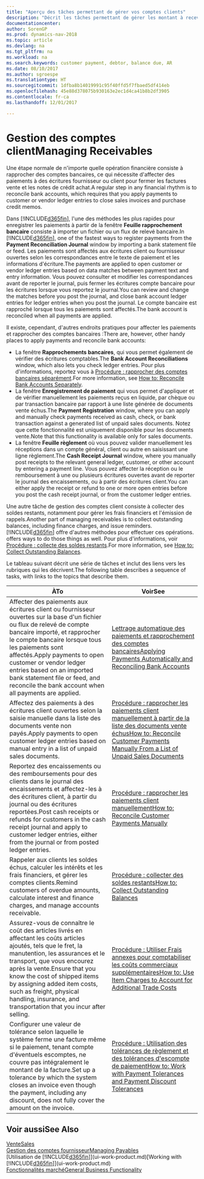 ```yaml
---
title: "Aperçu des tâches permettant de gérer vos comptes clients"
description: "Décrit les tâches permettant de gérer les montant à recevoir et d'affecter les paiements aux écritures client ou fournisseur."
documentationcenter: 
author: SorenGP
ms.prod: dynamics-nav-2018
ms.topic: article
ms.devlang: na
ms.tgt_pltfrm: na
ms.workload: na
ms.search.keywords: customer payment, debtor, balance due, AR
ms.date: 08/10/2017
ms.author: sgroespe
ms.translationtype: HT
ms.sourcegitcommit: 1dfba8b14019991c95f40ffd5f7fbaed5df414eb
ms.openlocfilehash: 45e88d378075b930163e2ec1d4ca41b8b2df3905
ms.contentlocale: fr-ca
ms.lasthandoff: 12/01/2017

---
```

# <a name="managing-receivables"></a><span data-ttu-id="0ef7d-103">Gestion des comptes client</span><span class="sxs-lookup"><span data-stu-id="0ef7d-103">Managing Receivables</span></span>
<span data-ttu-id="0ef7d-104">Une étape normale de n'importe quelle opération financière consiste à rapprocher des comptes bancaires, ce qui nécessite d'affecter des paiements à des écritures fournisseur ou client pour fermer les factures vente et les notes de crédit achat.</span><span class="sxs-lookup"><span data-stu-id="0ef7d-104">A regular step in any financial rhythm is to reconcile bank accounts, which requires that you apply payments to customer or vendor ledger entries to close sales invoices and purchase credit memos.</span></span>  

<span data-ttu-id="0ef7d-105">Dans [!INCLUDE[d365fin](includes/d365fin_md.md)], l'une des méthodes les plus rapides pour enregistrer les paiements à partir de la fenêtre **Feuille rapprochement bancaire** consiste à importer un fichier ou un flux de relevé bancaire.</span><span class="sxs-lookup"><span data-stu-id="0ef7d-105">In [!INCLUDE[d365fin](includes/d365fin_md.md)], one of the fastest ways to register payments from the **Payment Reconciliation Journal** window by importing a bank statement file or feed.</span></span> <span data-ttu-id="0ef7d-106">Les paiements sont affectés aux écritures client ou fournisseur ouvertes selon les correspondances entre le texte de paiement et les informations d'écriture.</span><span class="sxs-lookup"><span data-stu-id="0ef7d-106">The payments are applied to open customer or vendor ledger entries based on data matches between payment text and entry information.</span></span> <span data-ttu-id="0ef7d-107">Vous pouvez consulter et modifier les correspondances avant de reporter le journal, puis fermer les écritures compte bancaire pour les écritures lorsque vous reportez le journal.</span><span class="sxs-lookup"><span data-stu-id="0ef7d-107">You can review and change the matches before you post the journal, and close bank account ledger entries for ledger entries when you post the journal.</span></span> <span data-ttu-id="0ef7d-108">Le compte bancaire est rapproché lorsque tous les paiements sont affectés.</span><span class="sxs-lookup"><span data-stu-id="0ef7d-108">The bank account is reconciled when all payments are applied.</span></span>

<span data-ttu-id="0ef7d-109">Il existe, cependant, d'autres endroits pratiques pour affecter les paiements et rapprocher des comptes bancaires :</span><span class="sxs-lookup"><span data-stu-id="0ef7d-109">There are, however, other handy places to apply payments and reconcile bank accounts:</span></span>  

* <span data-ttu-id="0ef7d-110">La fenêtre **Rapprochements bancaires**, qui vous permet également de vérifier des écritures comptables.</span><span class="sxs-lookup"><span data-stu-id="0ef7d-110">The **Bank Account Reconciliations** window, which also lets you check ledger entries.</span></span> <span data-ttu-id="0ef7d-111">Pour plus d'informations, reportez vous à [Procédure : rapprocher des comptes bancaires séparément](bank-how-reconcile-bank-accounts-separately.md).</span><span class="sxs-lookup"><span data-stu-id="0ef7d-111">For more information, see [How to: Reconcile Bank Accounts Separately](bank-how-reconcile-bank-accounts-separately.md).</span></span>  
* <span data-ttu-id="0ef7d-112">La fenêtre **Enregistrement de paiement** qui vous permet d'appliquer et de vérifier manuellement les paiements reçus en liquide, par chèque ou par transaction bancaire par rapport à une liste générée de documents vente échus.</span><span class="sxs-lookup"><span data-stu-id="0ef7d-112">The **Payment Registration** window, where you can apply and manually check payments received as cash, check, or bank transaction against a generated list of unpaid sales documents.</span></span> <span data-ttu-id="0ef7d-113">Notez que cette fonctionnalité est uniquement disponible pour les documents vente.</span><span class="sxs-lookup"><span data-stu-id="0ef7d-113">Note that this functionality is available only for sales documents.</span></span>  
* <span data-ttu-id="0ef7d-114">La fenêtre **Feuille règlement** où vous pouvez valider manuellement les réceptions dans un compte général, client ou autre en saisissant une ligne règlement.</span><span class="sxs-lookup"><span data-stu-id="0ef7d-114">The **Cash Receipt Journal** window, where you manually post receipts to the relevant general ledger, customer, or other account by entering a payment line.</span></span> <span data-ttu-id="0ef7d-115">Vous pouvez affecter la réception ou le remboursement à une ou plusieurs écritures ouvertes avant de reporter le journal des encaissements, ou à partir des écritures client.</span><span class="sxs-lookup"><span data-stu-id="0ef7d-115">You can either apply the receipt or refund to one or more open entries before you post the cash receipt journal, or from the customer ledger entries.</span></span>  

<span data-ttu-id="0ef7d-116">Une autre tâche de gestion des comptes client consiste à collecter des soldes restants, notamment pour gérer les frais financiers et l'émission de rappels.</span><span class="sxs-lookup"><span data-stu-id="0ef7d-116">Another part of managing receivables is to collect outstanding balances, including finance charges, and issue reminders.</span></span> [!INCLUDE[d365fin](includes/d365fin_md.md)]<span data-ttu-id="0ef7d-117"> offre d'autres méthodes pour effectuer ces opérations.</span><span class="sxs-lookup"><span data-stu-id="0ef7d-117"> offers ways to do those things as well.</span></span> <span data-ttu-id="0ef7d-118">Pour plus d'informations, voir [Procédure : collecte des soldes restants](receivables-collect-outstanding-balances.md).</span><span class="sxs-lookup"><span data-stu-id="0ef7d-118">For more information, see [How to: Collect Outstanding Balances](receivables-collect-outstanding-balances.md).</span></span>  

<span data-ttu-id="0ef7d-119">Le tableau suivant décrit une série de tâches et inclut des liens vers les rubriques qui les décrivent.</span><span class="sxs-lookup"><span data-stu-id="0ef7d-119">The following table describes a sequence of tasks, with links to the topics that describe them.</span></span>  

| <span data-ttu-id="0ef7d-120">À</span><span class="sxs-lookup"><span data-stu-id="0ef7d-120">To</span></span> | <span data-ttu-id="0ef7d-121">Voir</span><span class="sxs-lookup"><span data-stu-id="0ef7d-121">See</span></span> |
| --- | --- |
| <span data-ttu-id="0ef7d-122">Affecter des paiements aux écritures client ou fournisseur ouvertes sur la base d'un fichier ou flux de relevé de compte bancaire importé, et rapprocher le compte bancaire lorsque tous les paiements sont affectés.</span><span class="sxs-lookup"><span data-stu-id="0ef7d-122">Apply payments to open customer or vendor ledger entries based on an imported bank statement file or feed, and reconcile the bank account when all payments are applied.</span></span> |[<span data-ttu-id="0ef7d-123">Lettrage automatique des paiements et rapprochement des comptes bancaires</span><span class="sxs-lookup"><span data-stu-id="0ef7d-123">Applying Payments Automatically and Reconciling Bank Accounts</span></span>](receivables-apply-payments-auto-reconcile-bank-accounts.md) |
| <span data-ttu-id="0ef7d-124">Affectez des paiements à des écritures client ouvertes selon la saisie manuelle dans la liste des documents vente non payés.</span><span class="sxs-lookup"><span data-stu-id="0ef7d-124">Apply payments to open customer ledger entries based on manual entry in a list of unpaid sales documents.</span></span> |[<span data-ttu-id="0ef7d-125">Procédure : rapprocher les paiements client manuellement à partir de la liste des documents vente échus</span><span class="sxs-lookup"><span data-stu-id="0ef7d-125">How to: Reconcile Customer Payments Manually From a List of Unpaid Sales Documents</span></span>](receivables-how-reconcile-customer-payments-list-unpaid-sales-documents.md) |
| <span data-ttu-id="0ef7d-126">Reportez des encaissements ou des remboursements pour des clients dans le journal des encaissements et affectez-les à des écritures client, à partir du journal ou des écritures reportées.</span><span class="sxs-lookup"><span data-stu-id="0ef7d-126">Post cash receipts or refunds for customers in the cash receipt journal and apply to customer ledger entries, either from the journal or from posted ledger entries.</span></span> |[<span data-ttu-id="0ef7d-127">Procédure : rapprocher les paiements client manuellement</span><span class="sxs-lookup"><span data-stu-id="0ef7d-127">How to: Reconcile Customer Payments Manually</span></span>](receivables-how-apply-sales-transactions-manually.md) |
| <span data-ttu-id="0ef7d-128">Rappeler aux clients les soldes échus, calculer les intérêts et les frais financiers, et gérer les comptes clients.</span><span class="sxs-lookup"><span data-stu-id="0ef7d-128">Remind customers of overdue amounts, calculate interest and finance charges, and manage accounts receivable.</span></span> |[<span data-ttu-id="0ef7d-129">Procédure : collecter des soldes restants</span><span class="sxs-lookup"><span data-stu-id="0ef7d-129">How to: Collect Outstanding Balances</span></span>](receivables-collect-outstanding-balances.md) |
|<span data-ttu-id="0ef7d-130">Assurez-vous de connaître le coût des articles livrés en affectant les coûts articles ajoutés, tels que le fret, la manutention, les assurances et le transport, que vous encourez après la vente.</span><span class="sxs-lookup"><span data-stu-id="0ef7d-130">Ensure that you know the cost of shipped items by assigning added item costs, such as freight, physical handling, insurance, and transportation that you incur after selling.</span></span>|[<span data-ttu-id="0ef7d-131">Procédure : Utiliser Frais annexes pour comptabiliser les coûts commerciaux supplémentaires</span><span class="sxs-lookup"><span data-stu-id="0ef7d-131">How to: Use Item Charges to Account for Additional Trade Costs</span></span>](payables-how-assign-item-charges.md)|
|<span data-ttu-id="0ef7d-132">Configurer une valeur de tolérance selon laquelle le système ferme une facture même si le paiement, tenant compte d'éventuels escomptes, ne couvre pas intégralement le montant de la facture.</span><span class="sxs-lookup"><span data-stu-id="0ef7d-132">Set up a tolerance by which the system closes an invoice even though the payment, including any discount, does not fully cover the amount on the invoice.</span></span>|[<span data-ttu-id="0ef7d-133">Procédure : Utilisation des tolérances de règlement et des tolérances d'escompte de paiement</span><span class="sxs-lookup"><span data-stu-id="0ef7d-133">How to: Work with Payment Tolerances and Payment Discount Tolerances</span></span>](finance-payment-tolerance-and-payment-discount-tolerance.md)|
## <a name="see-also"></a><span data-ttu-id="0ef7d-134">Voir aussi</span><span class="sxs-lookup"><span data-stu-id="0ef7d-134">See Also</span></span>
[<span data-ttu-id="0ef7d-135">Vente</span><span class="sxs-lookup"><span data-stu-id="0ef7d-135">Sales</span></span>](sales-manage-sales.md)  
[<span data-ttu-id="0ef7d-136">Gestion des comptes fournisseur</span><span class="sxs-lookup"><span data-stu-id="0ef7d-136">Managing Payables</span></span>](payables-manage-payables.md)  
<span data-ttu-id="0ef7d-137">[Utilisation de [!INCLUDE[d365fin](includes/d365fin_md.md)]](ui-work-product.md)</span><span class="sxs-lookup"><span data-stu-id="0ef7d-137">[Working with [!INCLUDE[d365fin](includes/d365fin_md.md)]](ui-work-product.md)</span></span>  
[<span data-ttu-id="0ef7d-138">Fonctionnalités marché</span><span class="sxs-lookup"><span data-stu-id="0ef7d-138">General Business Functionality</span></span>](ui-across-business-areas.md)


